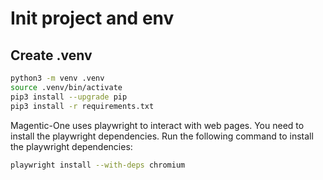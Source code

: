 # Init project and env

## Create .venv

```bash
python3 -m venv .venv
source .venv/bin/activate
pip3 install --upgrade pip
pip3 install -r requirements.txt
```

Magentic-One uses playwright to interact with web pages. You need to install the playwright dependencies. Run the following command to install the playwright dependencies:

```bash
playwright install --with-deps chromium
```
